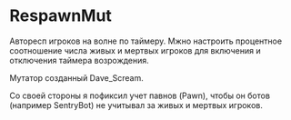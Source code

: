 # RespawnMut
Авторесп игроков на волне по таймеру. Мжно настроить процентное соотношение числа живых и мертвых игроков для включения и отключения таймера возрождения.

Мутатор созданный Dave_Scream.

Со своей стороны я пофиксил учет павнов (Pawn), чтобы он ботов (например SentryBot) не учитывал за живых и мертвых игроков.
